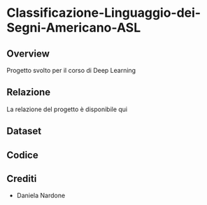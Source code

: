 # Classificazione-Linguaggio-dei-Segni-Americano-ASL
## Overview
Progetto svolto per il corso di Deep Learning
## Relazione
La relazione del progetto è disponibile qui
## Dataset

## Codice

## Crediti
- Daniela Nardone
